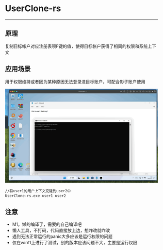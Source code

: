# UserClone-rs
*** 

## 原理
<p>复制目标帐户对应注册表项F键的值，使得目标帐户获得了相同的权限和系统上下文</p>


## 应用场景
<p>用于权限维持或者因为某种原因无法登录进目标账户，可配合影子账户使用</p>


![UserClone](/images/demo.gif "UserClone-rs")

```
//将user1的用户上下文克隆到user2中
UserClone-rs.exe user1 user2
```

## 注意
* M1，懒的编译了，需要的自己编译吧
* 懒人工具，不打码，代码直接放上边，想咋改就咋改
* 遇到无法正常运行的panic大多应该是运行权限的问题
* 仅在win11上进行了测试，别的版本应该问题不大，主要是运行权限
